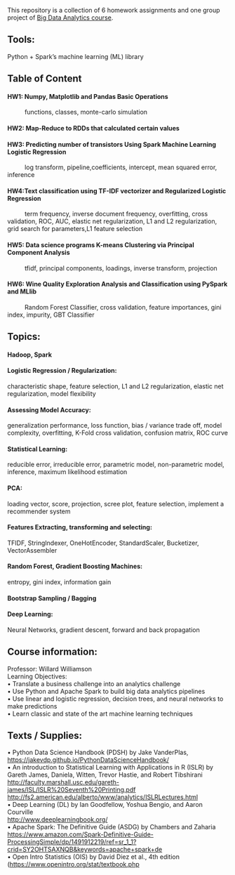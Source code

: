 This repository is a collection of 6 homework assignments and one group project of [Big Data Analytics course](https://github.com/harper-he/Python/blob/master/Big%20Data%20Analytics/README.md#course-information).

## Tools: 
Python + Spark’s machine learning (ML) library

## Table of Content
#### HW1: Numpy, Matplotlib and Pandas Basic Operations
          functions, classes, monte-carlo simulation
#### HW2: Map-Reduce to RDDs that calculated certain values
#### HW3: Predicting number of transistors Using Spark Machine Learning Logistic Regression
          log transform, pipeline,coefficients, intercept, mean squared error, inference
#### HW4:Text classification using TF-IDF vectorizer and Regularized Logistic Regression
          term frequency, inverse document frequency, overfitting, cross validation, ROC, AUC, elastic net regularization, L1 and L2 regularization, grid search for parameters,L1 feature selection 
#### HW5: Data science programs K-means Clustering via Principal Component Analysis
          tfidf, principal components, loadings, inverse transform, projection
#### HW6: Wine Quality Exploration Analysis and Classification using PySpark and MLlib
          Random Forest Classifier, cross validation, feature importances, gini index, impurity, GBT Classifier

##  Topics:<br /> 
#### Hadoop, Spark
#### Logistic Regression / Regularization: 
characteristic shape, feature selection, L1 and L2 regularization, elastic net regularization, model flexibility<br /> 
#### Assessing Model Accuracy:
generalization performance, loss function, bias / variance trade off, model complexity, overfitting, K-Fold cross validation, confusion matrix, ROC curve 
#### Statistical Learning:
reducible error, irreducible error, parametric model, non-parametric model, inference, maximum likelihood estimation
#### PCA: 
loading vector, score, projection, scree plot, feature selection, implement a recommender system<br /> 
#### Features Extracting, transforming and selecting:
TFIDF, StringIndexer, OneHotEncoder, StandardScaler, Bucketizer, VectorAssembler
#### Random Forest, Gradient Boosting Machines:
entropy, gini index, information gain 
#### Bootstrap Sampling / Bagging
#### Deep Learning: 
Neural Networks, gradient descent, forward and back propagation<br /> 

## Course information:

Professor: Willard Williamson<br /> 
Learning Objectives:<br />
• Translate a business challenge into an analytics challenge<br />
• Use Python and Apache Spark to build big data analytics pipelines<br />
• Use linear and logistic regression, decision trees, and neural networks to make predictions<br />
• Learn classic and state of the art machine learning techniques<br />

## Texts / Supplies:<br />
• Python Data Science Handbook (PDSH) by Jake VanderPlas,<br />
    https://jakevdp.github.io/PythonDataScienceHandbook/<br />
• An introduction to Statistical Learning with Applications in R (ISLR) by Gareth James,
Daniela, Witten, Trevor Hastie, and Robert Tibshirani <br />
http://faculty.marshall.usc.edu/gareth-james/ISL/ISLR%20Seventh%20Printing.pdf
http://fs2.american.edu/alberto/www/analytics/ISLRLectures.html<br />
• Deep Learning (DL) by Ian Goodfellow, Yoshua Bengio, and Aaron Courville <br />
http://www.deeplearningbook.org/<br />
• Apache Spark: The Definitive Guide (ASDG) by Chambers and Zaharia<br />
https://www.amazon.com/Spark-Definitive-Guide-ProcessingSimple/dp/1491912219/ref=sr_1_1?crid=SY2OHTSAXNQB&keywords=apache+spark+de<br />
• Open Intro Statistics (OIS) by David Diez et al., 4th edition<br />
(https://www.openintro.org/stat/textbook.php

